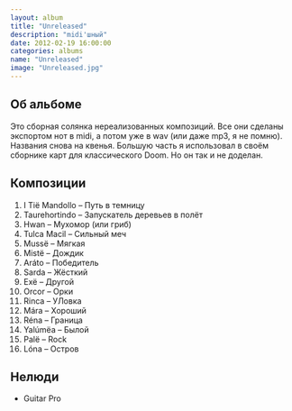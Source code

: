 ```yaml
---
layout: album
title: "Unreleased"
description: "midi'шный"
date: 2012-02-19 16:00:00
categories: albums
name: "Unreleased"
image: "Unreleased.jpg"
---
```


## Об альбоме

Это сборная солянка нереализованных композиций. Все они сделаны экспортом нот в midi, а потом уже в wav (или даже mp3, я не помню).  
Названия снова на квенья. Большую часть я использовал в своём сборнике карт для классического Doom. Но он так и не доделан.

## Композиции

1. I Tië Mandollo &ndash; Путь в темницу
2. Taurehortindo &ndash; Запускатель деревьев в полёт
3. Hwan &ndash; Мухомор (или гриб)
4. Tulca Macil &ndash; Сильный меч
5. Mussë &ndash; Мягкая
6. Mistë &ndash; Дождик
7. Aráto &ndash; Победитель
8. Sarda &ndash; Жёсткий
9. Exë &ndash; Другой
10. Orcor &ndash; Орки
11. Rinca &ndash; УЛовка
12. Mára &ndash; Хороший
13. Réna &ndash; Граница
14. Yalúmëa &ndash; Былой
15. Palë &ndash; Rock
16. Lóna &ndash; Остров  

## Нелюди

* Guitar Pro